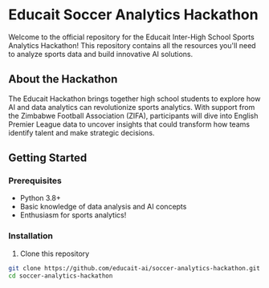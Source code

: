 # Educait Soccer Analytics Hackathon

Welcome to the official repository for the Educait Inter-High School Sports Analytics Hackathon! This repository contains all the resources you'll need to analyze sports data and build innovative AI solutions.

## About the Hackathon

The Educait Hackathon brings together high school students to explore how AI and data analytics can revolutionize sports analytics. With support from the Zimbabwe Football Association (ZIFA), participants will dive into English Premier League data to uncover insights that could transform how teams identify talent and make strategic decisions.

## Getting Started

### Prerequisites
- Python 3.8+
- Basic knowledge of data analysis and AI concepts
- Enthusiasm for sports analytics!

### Installation

1. Clone this repository
```bash
git clone https://github.com/educait-ai/soccer-analytics-hackathon.git
cd soccer-analytics-hackathon